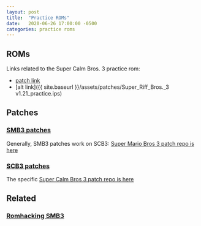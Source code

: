 ```yaml
---
layout: post
title:  "Practice ROMs"
date:   2020-06-26 17:00:00 -0500
categories: practice roms
---
```


## ROMs

Links related to the Super Calm Bros. 3 practice rom:
- [patch link](https://github.com/narfman0/romhacks/tree/master/Super_Riff_Bros_3)
- [alt link]({{ site.baseurl }}/assets/patches/Super_Riff_Bros._3 v1.21_practice.ips)

## Patches

### [SMB3 patches](#smb3)

Generally, SMB3 patches work on SCB3: [Super Mario Bros 3 patch repo is here](https://github.com/narfman0/romhacks/tree/master/Super_Mario_Bros_3)

### [SCB3 patches](#scb3)

The specific [Super Calm Bros 3 patch repo is here](https://github.com/narfman0/romhacks/tree/master/Super_Riff_Bros_3)

## Related

### [Romhacking SMB3](http://www.romhacking.net/games/750/)